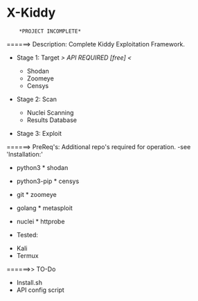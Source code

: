 # X-Kiddy


		*PROJECT INCOMPLETE*


======> Description:
 	Complete Kiddy Exploitation Framework.
  
 	
  * Stage 1: Target	*> API REQUIRED [free] <*
	- Shodan
	- Zoomeye
	- Censys
		
  * Stage 2: Scan  
 	- Nuclei Scanning
	- Results Database
 	 	
  * Stage 3: Exploit


======> PreReq's:
 Additional repo's required for operation.   -see 'Installation:' 
  * python3		* shodan
  * python3-pip		* censys
  * git			* zoomeye
  * golang		* metasploit
  * nuclei		* httprobe

  * Tested:
  - Kali
  - Termux
  


======>>  TO-Do
  * Install.sh
  * API config script
